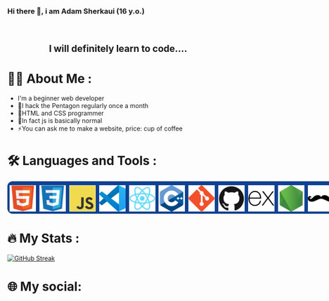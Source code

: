### Hi there 👋, i am Adam Sherkaui (16 y.o.)
<div id='header' align="center">
    <img height='180px' src="https://media.giphy.com/media/v1.Y2lkPTc5MGI3NjExNTA4ZWl3aWR0dDFuZGVmcmZsOW1oNnR3NWx4N3Z6ZGJpdGJzZWxlbCZlcD12MV9pbnRlcm5hbF9naWZfYnlfaWQmY3Q9Zw/FXynzLoP14IHsnfGmO/giphy.gif"
        alt="">
        <h2>I will definitely learn to code....</h2>
</div>
<div>
<h1>👩‍💻  About Me :</h1>
    <ul>
    <li><img height="20px" src="https://camo.githubusercontent.com/870d765b5c096038f097185a0ffa08df4011c0491b8039f3a7d5eeebf4d82c7e/68747470733a2f2f6d656469612e67697068792e636f6d2f6d656469612f57556c706c634d704f43456d5447427442572f67697068792e676966" alt="">I'm a beginner web developer</li>
<li>🔭I hack the Pentagon regularly once a month</li>
<li>🌱HTML and CSS programmer</li>
<li>👯In fact js is basically normal</li>
<li>⚡You can ask me to make a website, price: cup of coffee</li>
</ul>
</div>
<div>
    <h1>🛠  Languages and Tools :</h1>
<div class='container'>
    <img height="60px" src="https://raw.githubusercontent.com/devicons/devicon/6910f0503efdd315c8f9b858234310c06e04d9c0/icons/html5/html5-original.svg" alt="">&nbsp;&nbsp;
<img height="60px" src="https://raw.githubusercontent.com/devicons/devicon/6910f0503efdd315c8f9b858234310c06e04d9c0/icons/css3/css3-original.svg" alt="">&nbsp;&nbsp;
<img height="60px" src="https://raw.githubusercontent.com/devicons/devicon/6910f0503efdd315c8f9b858234310c06e04d9c0/icons/javascript/javascript-original.svg" alt="">&nbsp;&nbsp;
<img height="60px" src="https://raw.githubusercontent.com/devicons/devicon/6910f0503efdd315c8f9b858234310c06e04d9c0/icons/vscode/vscode-original.svg" alt="">&nbsp;&nbsp;
<img height="60px" src="https://raw.githubusercontent.com/devicons/devicon/6910f0503efdd315c8f9b858234310c06e04d9c0/icons/react/react-original.svg" alt="">&nbsp;&nbsp;
<img height="60px" src="https://raw.githubusercontent.com/devicons/devicon/6910f0503efdd315c8f9b858234310c06e04d9c0/icons/cplusplus/cplusplus-original.svg" alt="">&nbsp;&nbsp;
<img height="60px" src="https://raw.githubusercontent.com/devicons/devicon/6910f0503efdd315c8f9b858234310c06e04d9c0/icons/git/git-original.svg" alt="">&nbsp;&nbsp;
<img height="60px" src="https://raw.githubusercontent.com/devicons/devicon/6910f0503efdd315c8f9b858234310c06e04d9c0/icons/github/github-original.svg" alt="">&nbsp;&nbsp;
    <img height="60px" src="https://github.com/devicons/devicon/blob/master/icons/express/express-original.svg" alt="">&nbsp;&nbsp;
        <img height="60px" src="https://raw.githubusercontent.com/devicons/devicon/ca28c779441053191ff11710fe24a9e6c23690d6/icons/nodejs/nodejs-original.svg" alt="">&nbsp;&nbsp;
        <img height="60px" src="https://raw.githubusercontent.com/devicons/devicon/ca28c779441053191ff11710fe24a9e6c23690d6/icons/handlebars/handlebars-original.svg" alt="">&nbsp;&nbsp;
        <img height="60px" src="https://raw.githubusercontent.com/devicons/devicon/ca28c779441053191ff11710fe24a9e6c23690d6/icons/json/json-original.svg" alt="">&nbsp;&nbsp;
<img height="60px" src="https://github.com/devicons/devicon/blob/master/icons/sass/sass-original.svg" alt="">
        </div>
</div>
<h1>🔥 My Stats : </h1>
<div><a href="https://git.io/streak-stats"><img src="https://github-readme-streak-stats.herokuapp.com?user=ChunChunMaruOfficial&theme=transparent&hide_border=false" alt="GitHub Streak" /></a>&nbsp;&nbsp;&nbsp;&nbsp;&nbsp;&nbsp;&nbsp;&nbsp; <img height='200px' src="https://media.giphy.com/media/v1.Y2lkPTc5MGI3NjExbmpheGZzMG95dG1udmg2aGxyczFmeTBnMWJwMmJtMWxqMGtydmN6OCZlcD12MV9pbnRlcm5hbF9naWZfYnlfaWQmY3Q9Zw/l0HlD6X5Pi5EKDmbm/giphy.gif" alt=""></div>
<div>
<h1>🌐 My social: </h1>
<a href="https://discordapp.com/users/682140983256678431"><img height="80px"
        src="https://www.svgrepo.com/show/353655/discord-icon.svg" alt=""></a>&nbsp;&nbsp;&nbsp;&nbsp;&nbsp;
<a href="https://t.me/ChunChunMaruOnline">
    <img height="80px"
        src="https://upload.wikimedia.org/wikipedia/commons/thumb/8/83/Telegram_2019_Logo.svg/768px-Telegram_2019_Logo.svg.png"
        alt="">
    </div></a>
    <style>.container{
     width: max-content;
    display: flex;
    padding: 9px 5px 5px 5px;
    border-radius: 12px;
    background-color: #0f4292;
}</style>

